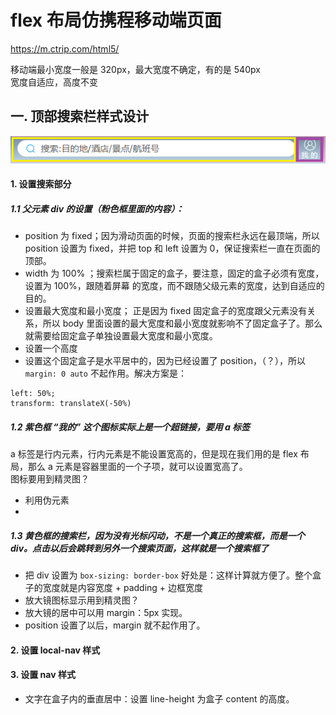 # flex 布局仿携程移动端页面

https://m.ctrip.com/html5/    
   
移动端最小宽度一般是 320px，最大宽度不确定，有的是 540px   
宽度自适应，高度不变   

## 一. 顶部搜索栏样式设计

![](readmePic/searchItem.png)

#### 1. 设置搜索部分  

##### 1.1 父元素 div 的设置（粉色框里面的内容）：    

- position 为 fixed；因为滑动页面的时候，页面的搜索栏永远在最顶端，所以 position 设置为 fixed，并把 top 和 left 设置为 0，保证搜索栏一直在页面的顶部。   
- width 为 100% ；搜索栏属于固定的盒子，要注意，固定的盒子必须有宽度，设置为 100%，跟随着屏幕 的宽度，而不跟随父级元素的宽度，达到自适应的目的。   
- 设置最大宽度和最小宽度； 正是因为 fixed 固定盒子的宽度跟父元素没有关系，所以 body  里面设置的最大宽度和最小宽度就影响不了固定盒子了。那么就需要给固定盒子单独设置最大宽度和最小宽度。  
- 设置一个高度
- 设置这个固定盒子是水平居中的，因为已经设置了 position，（？），所以 `margin: 0 auto` 不起作用。解决方案是：      
```
left: 50%;
transform: translateX(-50%)
```    

##### 1.2 紫色框 “我的” 这个图标实际上是一个超链接，要用 a 标签    
  
a 标签是行内元素，行内元素是不能设置宽高的，但是现在我们用的是 flex 布局，那么 a 元素是容器里面的一个子项，就可以设置宽高了。     
图标要用到精灵图？

- 利用伪元素
- 

##### 1.3 黄色框的搜索栏，因为没有光标闪动，不是一个真正的搜索框，而是一个 div。点击以后会跳转到另外一个搜索页面，这样就是一个搜索框了

- 把 div 设置为 `box-sizing: border-box` 好处是：这样计算就方便了。整个盒子的宽度就是内容宽度 + padding + 边框宽度 
- 放大镜图标显示用到精灵图？
- 放大镜的居中可以用 margin：5px 实现。
- position 设置了以后，margin 就不起作用了。

#### 2. 设置 local-nav 样式


#### 3. 设置 nav 样式

- 文字在盒子内的垂直居中：设置 line-height 为盒子 content 的高度。
